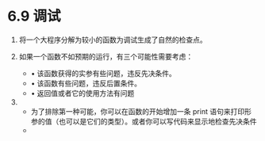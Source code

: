 # 6.9 调试


1. 将一个大程序分解为较小的函数为调试生成了自然的检查点。

2. 如果一个函数不如预期的运行，有三个可能性需要考虑：
   + • 该函数获得的实参有些问题，违反先决条件。
   + • 该函数有些问题，违反后置条件。
   + • 返回值或者它的使用方法有问题

3. 
   + 为了排除第一种可能，你可以在函数的开始增加一条 print 语句来打印形参的值（也可以是它们的类型）。或者你可以写代码来显示地检查先决条件
   + 


























